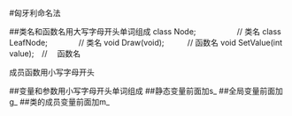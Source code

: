 #匈牙利命名法

##类名和函数名用大写字母开头单词组成
class Node;　　　　　 // 类名
    class LeafNode;　　　　// 类名
    void Draw(void);　　　// 函数名
    void SetValue(int value);　//　 函数名

成员函数用小写字母开头

##变量和参数用小写字母开头单词组成
##静态变量前面加s_
##全局变量前面加g_
##类的成员变量前面加m_

